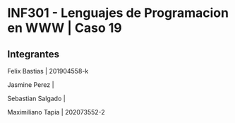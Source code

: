 # INF301 - Lenguajes de Programacion en WWW | Caso 19

## Integrantes

Felix Bastias | 201904558-k

Jasmine Perez | 

Sebastian Salgado | 

Maximiliano Tapia | 202073552-2
